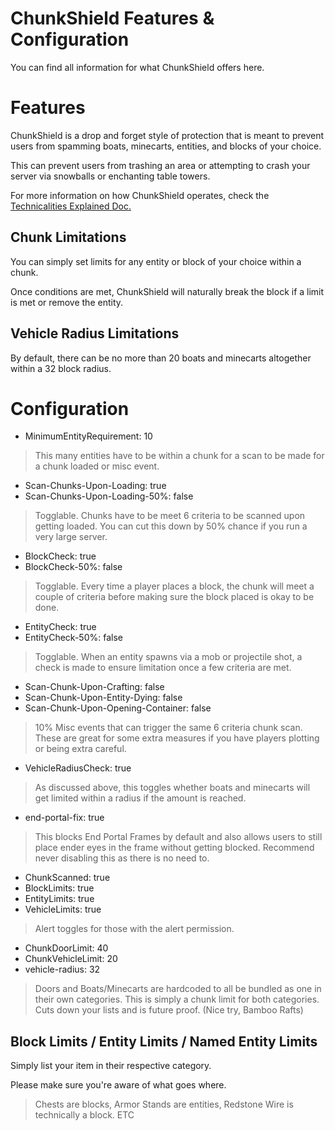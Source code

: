 # ChunkShield Features & Configuration
You can find all information for what ChunkShield offers here.


# Features
ChunkShield is a drop and forget style of protection that is meant to prevent users from spamming boats, minecarts, entities, and blocks of your choice.

This can prevent users from trashing an area or attempting to crash your server via snowballs or enchanting table towers.

For more information on how ChunkShield operates, check the [Technicalities Explained Doc.](https://github.com/SintaxLabs/ChunkShield/blob/main/Documentation/Technicalities%20Explained.MD)

## Chunk Limitations
You can simply set limits for any entity or block of your choice within a chunk.

Once conditions are met, ChunkShield will naturally break the block if a limit is met or remove the entity.

## Vehicle Radius Limitations
By default, there can be no more than 20 boats and minecarts altogether within a 32 block radius.

# Configuration

- MinimumEntityRequirement: 10
> This many entities have to be within a chunk for a scan to be made for a chunk loaded or misc event.

- Scan-Chunks-Upon-Loading: true
- Scan-Chunks-Upon-Loading-50%: false
> Togglable. Chunks have to be meet 6 criteria to be scanned upon getting loaded. You can cut this down by 50% chance if you run a very large server.

- BlockCheck: true
- BlockCheck-50%: false
> Togglable. Every time a player places a block, the chunk will meet a couple of criteria before making sure the block placed is okay to be done.

- EntityCheck: true
- EntityCheck-50%: false
> Togglable. When an entity spawns via a mob or projectile shot, a check is made to ensure limitation once a few criteria are met.

- Scan-Chunk-Upon-Crafting: false
- Scan-Chunk-Upon-Entity-Dying: false
- Scan-Chunk-Upon-Opening-Container: false
> 10% Misc events that can trigger the same 6 criteria chunk scan. These are great for some extra measures if you have players plotting or being extra careful.

- VehicleRadiusCheck: true
> As discussed above, this toggles whether boats and minecarts will get limited within a radius if the amount is reached.

- end-portal-fix: true
> This blocks End Portal Frames by default and also allows users to still place ender eyes in the frame without getting blocked.
> Recommend never disabling this as there is no need to.

- ChunkScanned: true
- BlockLimits: true
- EntityLimits: true
- VehicleLimits: true
> Alert toggles for those with the alert permission.

- ChunkDoorLimit: 40
- ChunkVehicleLimit: 20
- vehicle-radius: 32
> Doors and Boats/Minecarts are hardcoded to all be bundled as one in their own categories.
> This is simply a chunk limit for both categories. Cuts down your lists and is future proof. (Nice try, Bamboo Rafts)

## Block Limits / Entity Limits / Named Entity Limits
Simply list your item in their respective category.

Please make sure you're aware of what goes where.
> Chests are blocks, Armor Stands are entities, Redstone Wire is technically a block.
> ETC
